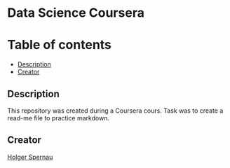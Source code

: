 # Data Science Coursera

# Table of contents

* [Description](#description)
* [Creator](#creator)

## Description
This repository was created during a Coursera cours. Task was to create a read-me file to practice markdown.

## Creator
[Holger Spernau](https://github.com/holgerspernau)
